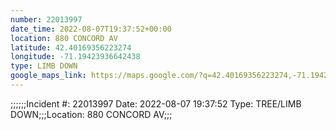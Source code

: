 ```yaml
---
number: 22013997
date_time: 2022-08-07T19:37:52+00:00
location: 880 CONCORD AV
latitude: 42.40169356223274
longitude: -71.19423936642438
type: LIMB DOWN
google_maps_link: https://maps.google.com/?q=42.40169356223274,-71.19423936642438
---
```


;;;;;;Incident #: 22013997  Date: 2022-08-07 19:37:52   Type: TREE/LIMB DOWN;;;Location: 880 CONCORD AV;;;
